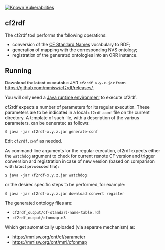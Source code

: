 [![Known Vulnerabilities](https://snyk.io/test/github/mmisw/cf2rdf/badge.svg?targetFile=build.sbt)](https://snyk.io/test/github/mmisw/cf2rdf?targetFile=build.sbt)

## cf2rdf

The cf2rdf tool performs the following operations:

- conversion of the [CF Standard Names](http://cfconventions.org/documents.html) vocabulary to RDF;
- generation of mapping with the corresponding NVS ontology;
- registration of the generated ontologies into an ORR instance.


## Running

Download the latest executable JAR `cf2rdf-x.y.z.jar` from https://github.com/mmisw/cf2rdf/releases/.

You will only need a [Java runtime environment](https://www.java.com/) to execute cf2rdf.

cf2rdf expects a number of parameters for its regular execution. These parameters are to be
indicated in a local `cf2rdf.conf` file on the current directory. A template of such file, with
a description of the various parameters, can be generated as follows:

```shell
$ java -jar cf2rdf-x.y.z.jar generate-conf
```

Edit `cf2rdf.conf` as needed.

As command-line arguments for the regular execution, cf2rdf expects either the
`watchdog` argument to check for current remote CF version and trigger conversion
and registration in case of new version (based on comparison with latest processed file):

```shell
$ java -jar cf2rdf-x.y.z.jar watchdog
```

or the desired specific steps to be performed, for example:

```shell
$ java -jar cf2rdf-x.y.z.jar download convert register

```

The generated ontology files are:
- `cf2rdf_output/cf-standard-name-table.rdf`
- `cf2rdf_output/cfonmap.n3`

Which get automatically uploaded (via separate mechanism) as:
- https://mmisw.org/ont/cf/parameter
- https://mmisw.org/ont/mmi/cfonmap
